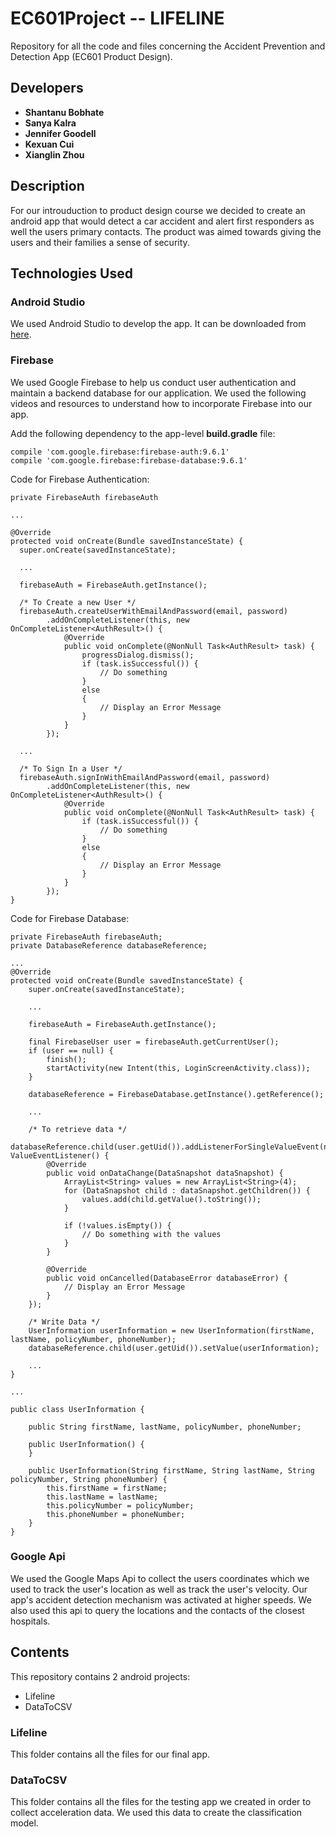 # EC601Project -- LIFELINE
Repository for all the code and files concerning the Accident Prevention and Detection App (EC601 Product Design).

## Developers

* **Shantanu Bobhate**
* **Sanya Kalra**
* **Jennifer Goodell**
* **Kexuan Cui**
* **Xianglin Zhou**

## Description

For our introuduction to product design course we decided to create an android app that would detect a car accident and alert first responders as well the users primary contacts. The product was aimed towards giving the users and their families a sense of security.
  
## Technologies Used

### Android Studio

We used Android Studio to develop the app. It can be downloaded from [here](https://developer.android.com/studio/index.html).

### Firebase
   
We used Google Firebase to help us conduct user authentication and maintain a backend database for our application. We used the following videos and resources to understand how to incorporate Firebase into our app.

Add the following dependency to the app-level **build.gradle** file:

```
compile 'com.google.firebase:firebase-auth:9.6.1'
compile 'com.google.firebase:firebase-database:9.6.1'
```

Code for Firebase Authentication:

```
private FirebaseAuth firebaseAuth

...

@Override
protected void onCreate(Bundle savedInstanceState) {
  super.onCreate(savedInstanceState);

  ...

  firebaseAuth = FirebaseAuth.getInstance();
  
  /* To Create a new User */
  firebaseAuth.createUserWithEmailAndPassword(email, password)
        .addOnCompleteListener(this, new OnCompleteListener<AuthResult>() {
            @Override
            public void onComplete(@NonNull Task<AuthResult> task) {
                progressDialog.dismiss();
                if (task.isSuccessful()) {
                    // Do something
                }
                else
                {
                    // Display an Error Message
                }
            }
        });
  
  ...
  
  /* To Sign In a User */
  firebaseAuth.signInWithEmailAndPassword(email, password)
        .addOnCompleteListener(this, new OnCompleteListener<AuthResult>() {
            @Override
            public void onComplete(@NonNull Task<AuthResult> task) {
                if (task.isSuccessful()) {
                    // Do something
                }
                else
                {
                    // Display an Error Message
                }
            }
        });
}
```
    
Code for Firebase Database:

```
private FirebaseAuth firebaseAuth;
private DatabaseReference databaseReference;

...
@Override
protected void onCreate(Bundle savedInstanceState) {
    super.onCreate(savedInstanceState);

    ...

    firebaseAuth = FirebaseAuth.getInstance();
    
    final FirebaseUser user = firebaseAuth.getCurrentUser();
    if (user == null) {
        finish();
        startActivity(new Intent(this, LoginScreenActivity.class));
    }

    databaseReference = FirebaseDatabase.getInstance().getReference();
    
    ...
  
    /* To retrieve data */
    databaseReference.child(user.getUid()).addListenerForSingleValueEvent(new ValueEventListener() {
        @Override
        public void onDataChange(DataSnapshot dataSnapshot) {
            ArrayList<String> values = new ArrayList<String>(4);
            for (DataSnapshot child : dataSnapshot.getChildren()) {
                values.add(child.getValue().toString());
            }

            if (!values.isEmpty()) {
                // Do something with the values
            }
        }

        @Override
        public void onCancelled(DatabaseError databaseError) {
            // Display an Error Message
        }
    });
    
    /* Write Data */
    UserInformation userInformation = new UserInformation(firstName, lastName, policyNumber, phoneNumber);  
    databaseReference.child(user.getUid()).setValue(userInformation);
    
    ...
}

...

public class UserInformation {

    public String firstName, lastName, policyNumber, phoneNumber;

    public UserInformation() {
    }

    public UserInformation(String firstName, String lastName, String policyNumber, String phoneNumber) {
        this.firstName = firstName;
        this.lastName = lastName;
        this.policyNumber = policyNumber;
        this.phoneNumber = phoneNumber;
    }
}
```

### Google Api

We used the Google Maps Api to collect the users coordinates which we used to track the user's location as well as track the user's velocity. Our app's accident detection mechanism was activated at higher speeds. We also used this api to query the locations and the contacts of the closest hospitals.
  
## Contents

This repository contains 2 android projects:
* Lifeline
* DataToCSV
  
### Lifeline
  
This folder contains all the files for our final app.
    
### DataToCSV
  
This folder contains all the files for the testing app we created in order to collect acceleration data. We used this data to create the classification model.
